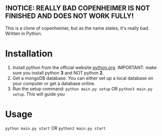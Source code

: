 ## !NOTICE: REALLY BAD COPENHEIMER IS NOT FINISHED AND DOES NOT WORK FULLY!


This is a clone of copenheimer, but as the name states, it's really bad. Written in Python.

# Installation

1. Install python from the official website [python.org](https://www.python.org/). IMPORTANT: make sure you install python **3** and NOT python **2**.
2. Get a mongoDB database. You can either set up a local database on your computer or get a database online.
3. Run the setup command: ``python main.py setup`` OR ``python3 main.py setup``. This will guide you 


# Usage
`python main.py start` OR `python3 main.py start`
